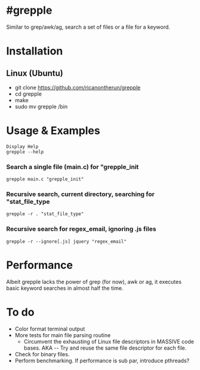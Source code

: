 #grepple
=======

Similar to grep/awk/ag, search a set of files or a file for a keyword.

# Installation
## Linux (Ubuntu)
* git clone https://github.com/ricanontherun/grepple
* cd grepple
* make
* sudo mv grepple /bin

# Usage & Examples
```
Display Help
grepple --help
```

### Search a single file (main.c) for "grepple_init
`grepple main.c "grepple_init"`

### Recursive search, current directory, searching for "stat_file_type
`grepple -r . "stat_file_type"`

### Recursive search for regex_email, ignoring .js files
`grepple -r --ignore[.js] jquery "regex_email"`

# Performance
Albeit grepple lacks the power of grep (for now), awk or ag, it executes basic keyword searches in almost half the time.

# To do
* Color format terminal output
* More tests for main file parsing routine
  * Circumvent the exhausting of Linux file descriptors in MASSIVE code bases. AKA -- Try and reuse the same file     descriptor for each file.
* Check for binary files.
* Perform benchmarking. If performance is sub par, introduce pthreads?
